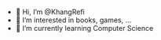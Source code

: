 - 👋 Hi, I’m @KhangRefi
- 👀 I’m interested in books, games, ...
- 🌱 I’m currently learning Computer Science
<!-- - 💞️ I’m looking to collaborate on ... 
- 📫 How to reach me ... --!>

<!---
KhangRefi/KhangRefi is a ✨ special ✨ repository because its `README.md` (this file) appears on your GitHub profile.
You can click the Preview link to take a look at your changes.
--->
